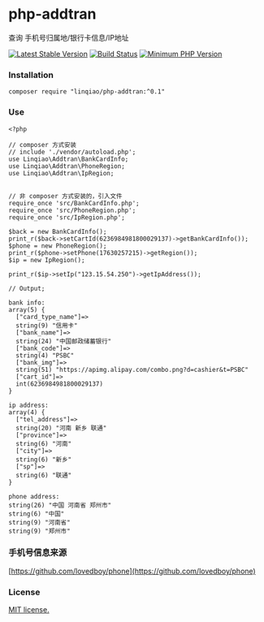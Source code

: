 # php-addtran
查询 手机号归属地/银行卡信息/IP地址

[![Latest Stable Version](https://img.shields.io/packagist/v/linqiao/php-addtran.svg)](https://travis-ci.org/linqiao/php-addtran)
[![Build Status](https://travis-ci.org/shitoudev/phone-location.svg?style=flat-square&branch=master)](https://travis-ci.org/linqiao/php-addtran)
[![Minimum PHP Version](https://img.shields.io/badge/php-%3E%3D%205.6-8892BF.svg)](https://php.net/)

### Installation
```
composer require "linqiao/php-addtran:^0.1"
```
### Use
```
<?php

// composer 方式安装
// include './vendor/autoload.php';
use Linqiao\Addtran\BankCardInfo;
use Linqiao\Addtran\PhoneRegion;
use Linqiao\Addtran\IpRegion;


// 非 composer 方式安装的，引入文件
require_once 'src/BankCardInfo.php';
require_once 'src/PhoneRegion.php';
require_once 'src/IpRegion.php';
	
$back = new BankCardInfo();
print_r($back->setCartId(6236984981800029137)->getBankCardInfo());
$phone = new PhoneRegion();
print_r($phone->setPhone(17630257215)->getRegion());
$ip = new IpRegion();

print_r($ip->setIp("123.15.54.250")->getIpAddress());

// Output;

bank info:
array(5) {
  ["card_type_name"]=>
  string(9) "信用卡"
  ["bank_name"]=>
  string(24) "中国邮政储蓄银行"
  ["bank_code"]=>
  string(4) "PSBC"
  ["bank_img"]=>
  string(51) "https://apimg.alipay.com/combo.png?d=cashier&t=PSBC"
  ["cart_id"]=>
  int(6236984981800029137)
}

ip address:
array(4) {
  ["tel_address"]=>
  string(20) "河南 新乡 联通"
  ["province"]=>
  string(6) "河南"
  ["city"]=>
  string(6) "新乡"
  ["sp"]=>
  string(6) "联通"
}

phone address:
string(26) "中国 河南省 郑州市"
string(6) "中国"
string(9) "河南省"
string(9) "郑州市"
```


### 手机号信息来源
[https://github.com/lovedboy/phone](https://github.com/lovedboy/phone)

### License
[MIT license.](https://raw.githubusercontent.com/shitoudev/phone-location/master/LICENSE)
